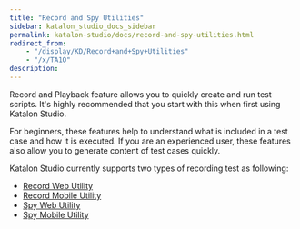 ```yaml
---
title: "Record and Spy Utilities" 
sidebar: katalon_studio_docs_sidebar
permalink: katalon-studio/docs/record-and-spy-utilities.html 
redirect_from:
    - "/display/KD/Record+and+Spy+Utilities"
    - "/x/TA1O"
description: 
---
```

Record and Playback feature allows you to quickly create and run test scripts. It's highly recommended that you start with this when first using Katalon Studio.

For beginners, these features help to understand what is included in a test case and how it is executed. If you are an experienced user, these features also allow you to generate content of test cases quickly. 

Katalon Studio currently supports two types of recording test as following:

*   [Record Web Utility](/display/KD/Record+Web+Utility)
*   [Record Mobile Utility](/display/KD/Record+Mobile+Utility)
*   [Spy Web Utility](/display/KD/Spy+Web+Utility)
*   [Spy Mobile Utility](/display/KD/Spy+Mobile+Utility)